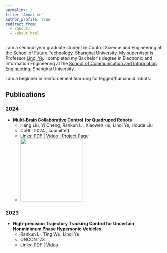 ```yaml
---
permalink: /
title: "About me"
author_profile: true
redirect_from: 
  - /about/
  - /about.html
---
```


I am a second-year graduate student in Control Science and Engineering at the [School of Future Technology](https://ai.shu.edu.cn/), [Shanghai University](https://www.shu.edu.cn/). My supervisor is Professor [Linqi Ye](https://linqi-ye.github.io/). I completed my Bachelor's degree in Electronic and Information Engineering at the [School of Communication and Information Engineering](https://scie.shu.edu.cn/), Shanghai University. 

I am a beginner in reinforcement learning for legged/humanoid robots.

## Publications

### 2024

- **Multi-Brain Collaborative Control for Quadruped Robots**
  - Hang Liu, Yi Cheng, Rankun Li, Xiaowen Hu, Linqi Ye, Houde Liu
  - CoRL, 2024 , submitted
  - Links: [PDF](link_to_pdf) | [Video](link_to_video) | [Project Page](link_to_project_page)
  - <img src="link_to_image"  width="200">

### 2023
- **High-precision Trajectory Tracking Control for Uncertain Nonminimum Phase Hypersonic Vehicles**
  - Rankun Li, Ting Wu, Linqi Ye
  - ONCON '23
  - Links: [PDF](link_to_pdf) | [Video](link_to_video)

